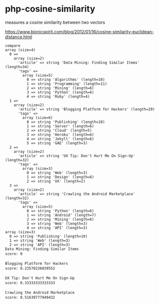 php-cosine-similarity
=====================

measures a cosine similarity between two vectors

https://www.bionicspirit.com/blog/2012/01/16/cosine-similarity-euclidean-distance.html

    compare
    array (size=4)
      0 => 
        array (size=2)
          'article' => string 'Data Mining: Finding Similar Items' (length=34)
          'tags' => 
            array (size=5)
              0 => string 'Algorithms' (length=10)
              1 => string 'Programming' (length=11)
              2 => string 'Mining' (length=6)
              3 => string 'Python' (length=6)
              4 => string 'Ruby' (length=4)
      1 => 
        array (size=2)
          'article' => string 'Blogging Platform for Hackers' (length=29)
          'tags' => 
            array (size=6)
              0 => string 'Publishing' (length=10)
              1 => string 'Server' (length=6)
              2 => string 'Cloud' (length=5)
              3 => string 'Heroku' (length=6)
              4 => string 'Jekyll' (length=6)
              5 => string 'GAE' (length=3)
      2 => 
        array (size=2)
          'article' => string 'UX Tip: Don't Hurt Me On Sign-Up' (length=32)
          'tags' => 
            array (size=3)
              0 => string 'Web' (length=3)
              1 => string 'Design' (length=6)
              2 => string 'UX' (length=2)
      3 => 
        array (size=2)
          'article' => string 'Crawling the Android Marketplace' (length=32)
          'tags' => 
            array (size=5)
              0 => string 'Python' (length=6)
              1 => string 'Android' (length=7)
              2 => string 'Mining' (length=6)
              3 => string 'Web' (length=3)
              4 => string 'API' (length=3)
    array (size=3)
      0 => string 'Publishing' (length=10)
      1 => string 'Web' (length=3)
      2 => string 'API' (length=3)
    Data Mining: Finding Similar Items
    score: 0
    
    Blogging Platform for Hackers
    score: 0.23570226039552
    
    UX Tip: Don't Hurt Me On Sign-Up
    score: 0.33333333333333
    
    Crawling the Android Marketplace
    score: 0.51639777949432
